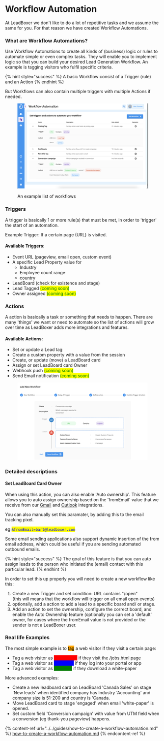 # Workflow Automation

At LeadBoxer we don't like to do a lot of repetitive tasks and we assume the same for you. For that reason we have created Workflow Automations.

### What are Workflow Automations?

Use Workflow Automations to create all kinds of (business) logic or rules to automate simple or even complex tasks. They will enable you to implement logic so that you can build your desired Lead Generation Workflow. An example is tagging visitors who fulfil specific criteria.

{% hint style="success" %}
A basic Workflow consist of a Trigger (rule) and an Action
{% endhint %}

But Workflows can also contain multiple triggers with multiple Actions if needed.

<figure><img src="../../.gitbook/assets/Screenshot 2023-02-23 at 14.19.27.png" alt=""><figcaption><p>An example list of workflows</p></figcaption></figure>

### Triggers

A trigger is basically 1 or more rule(s) that must be met, in order to 'trigger' the start of an automation.

Example Trigger: If a certain page (URL) is visited.

#### Available Triggers:

* Event URL (pageview, email open, custom event)
* A specific Lead Property value for
  * Industry
  * Employee count range
  * country
* LeadBoard (check for existence and stage)
* Lead Tagged <mark style="color:green;">(coming soon)</mark>
* Owner assigned <mark style="color:green;">(coming soon)</mark>

### Actions

A action is basically a task or something that needs to happen. There are many 'things' we want or need to automate so the list of actions will grow over time as LeadBoxer adds more integrations and features.

#### Available Actions:

* Set or update a Lead tag
* Create a custom property with a value from the session
* Create, or update (move) a LeadBoard card
* Assign or set LeadBoard card Owner
* Webhook push <mark style="color:green;">(coming soon)</mark>
* Send Email notification <mark style="color:green;">(coming soon)</mark>

<figure><img src="../../.gitbook/assets/Screenshot 2023-02-23 at 14.18.25.png" alt=""><figcaption></figcaption></figure>

### Detailed descriptions&#x20;

#### Set LeadBoard Card Owner

When using this action, you can also enable 'Auto ownership'. This feature allows you to auto assign ownership based on the 'fromEmail' value that we receive from our [Gmail](../../integrations/email/individual-emails/gmail-email-tracking.md) and [Outlook](../../integrations/email/individual-emails/official-outlook-add-in.md) integrations.

You can also manually set this paramater, by adding this to the email tracking pixel.

eg <mark style="color:blue;">`&fromEmail=bart@leadboxer.com`</mark>

Some email sending applications also support dynamic insertion of the from email address, which could be useful if you are sending automated outbound emails.

{% hint style="success" %}
The goal of this feature is that you can auto assign leads to the person who initiated the (email) contact with this particular lead.
{% endhint %}

In order to set this up properly you will need to create a new workflow like this:

1. Create a new Trigger and set condition: URL contains "/open"\
   (this will means that the workflow will trigger on all email open events)
2. optionally, add a action to add a lead to a specific board and/ or stage.
3. Add an action to set the ownership, configure the correct board, and enable the Auto Ownership feature (optionally you can set a 'default' owner, for cases where the fromEmail value is not provided or the sender is not a LeadBoxer user.





###

### Real life Examples

The most simple example is to <mark style="background-color:orange;">tag</mark> a web visitor if they visit a certain page:

* Tag a web visitor as <mark style="color:red;background-color:red;">Job-seeker</mark> if they visit the /jobs.html page
* Tag a web visitor as <mark style="color:blue;background-color:blue;">Customer</mark> if they log into your portal or app
* Tag a web visitor as <mark style="color:green;background-color:green;">Prospect</mark> if they download a white-paper

More advanced examples:

* Create a new leadboard card on LeadBoard 'Canada Sales' on stage 'New leads' when identified company has Industry 'Accounting' and company size is 51-200 and country is 'Canada.
* Move LeadBoard card to stage 'engaged' when email 'white-paper' is opened.
* Set custom field 'Conversion campaign' with value from UTM field when a conversion (eg thank-you pageview) happens.



{% content-ref url="../../guides/how-to-create-a-workflow-automation.md" %}
[how-to-create-a-workflow-automation.md](../../guides/how-to-create-a-workflow-automation.md)
{% endcontent-ref %}
